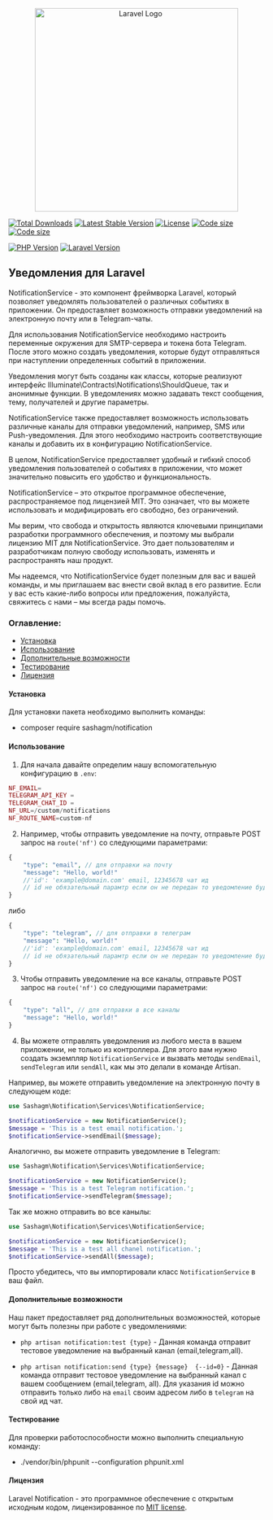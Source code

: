 <p align="center"><a href="https://laravel.com" target="_blank"><img src="https://raw.githubusercontent.com/laravel/art/master/logo-lockup/5%20SVG/2%20CMYK/1%20Full%20Color/laravel-logolockup-cmyk-red.svg" width="400" alt="Laravel Logo"></a></p>

<p align="center">

<a href="https://packagist.org/packages/sashagm/notification"><img src="https://img.shields.io/packagist/dt/sashagm/notification" alt="Total Downloads"></a>
<a href="https://packagist.org/packages/sashagm/notification"><img src="https://img.shields.io/packagist/v/sashagm/notification" alt="Latest Stable Version"></a>
<a href="https://packagist.org/packages/sashagm/notification"><img src="https://img.shields.io/packagist/l/sashagm/notification" alt="License"></a>
<a href="https://packagist.org/packages/sashagm/notification"><img src="https://img.shields.io/github/languages/code-size/sashagm/notification" alt="Code size"></a>
<a href="https://packagist.org/packages/sashagm/notification"><img src="https://img.shields.io/packagist/stars/sashagm/notification" alt="Code size"></a>

[![PHP Version](https://img.shields.io/badge/PHP-%2B8-blue)](https://www.php.net/)
[![Laravel Version](https://img.shields.io/badge/Laravel-%2B10-red)](https://laravel.com/)

</p>

## Уведомления для Laravel
NotificationService - это компонент фреймворка Laravel, который позволяет уведомлять пользователей о различных событиях в приложении. Он предоставляет возможность отправки уведомлений на электронную почту или в Telegram-чаты.

Для использования NotificationService необходимо настроить переменные окружения для SMTP-сервера и токена бота Telegram. После этого можно создать уведомления, которые будут отправляться при наступлении определенных событий в приложении.

Уведомления могут быть созданы как классы, которые реализуют интерфейс Illuminate\Contracts\Notifications\ShouldQueue, так и анонимные функции. В уведомлениях можно задавать текст сообщения, тему, получателей и другие параметры.

NotificationService также предоставляет возможность использовать различные каналы для отправки уведомлений, например, SMS или Push-уведомления. Для этого необходимо настроить соответствующие каналы и добавить их в конфигурацию NotificationService.

В целом, NotificationService предоставляет удобный и гибкий способ уведомления пользователей о событиях в приложении, что может значительно повысить его удобство и функциональность.

NotificationService – это открытое программное обеспечение, распространяемое под лицензией MIT. Это означает, что вы можете использовать и модифицировать его свободно, без ограничений. 

Мы верим, что свобода и открытость являются ключевыми принципами разработки программного обеспечения, и поэтому мы выбрали лицензию MIT для NotificationService. Это дает пользователям и разработчикам полную свободу использовать, изменять и распространять наш продукт.

Мы надеемся, что NotificationService будет полезным для вас и вашей команды, и мы приглашаем вас внести свой вклад в его развитие. Если у вас есть какие-либо вопросы или предложения, пожалуйста, свяжитесь с нами – мы всегда рады помочь.

### Оглавление:

- [Установка](#установка)
- [Использование](#использование)
- [Дополнительные возможности](#дополнительные-возможности)
- [Тестирование](#тестирование)
- [Лицензия](#лицензия)

#### Установка

Для установки пакета необходимо выполнить команды:

- composer require sashagm/notification


#### Использование

1. Для начала давайте определим нашу вспомогательную конфигурацию в `.env`:

```php
NF_EMAIL= 
TELEGRAM_API_KEY = 
TELEGRAM_CHAT_ID = 
NF_URL=/custom/notifications
NF_ROUTE_NAME=custom-nf
```

2. Например, чтобы отправить уведомление на почту, отправьте POST запрос на `route('nf')` со следующими параметрами:

```php
{
    "type": "email", // для отправки на почту
    "message": "Hello, world!"
    //'id': 'example@domain.com' email, 12345678 чат ид
    // id не обязательный парамтр если он не передан то уведомление будет отправлены по дефолтным данным из .env
}
```

либо 

```php
{
    "type": "telegram", // для отправки в телеграм
    "message": "Hello, world!"
    //'id': 'example@domain.com' email, 12345678 чат ид
    // id не обязательный парамтр если он не передан то уведомление будет отправлены по дефолтным данным из .env
}
```
3.  Чтобы отправить уведомление на все каналы, отправьте POST запрос на `route('nf')` со следующими параметрами:


```php
{
    "type": "all", // для отправки в все каналы
    "message": "Hello, world!"
}
```

4. Вы можете отправлять уведомления из любого места в вашем приложении, не только из контроллера. Для этого вам нужно создать экземпляр `NotificationService` и вызвать методы `sendEmail`, `sendTelegram` или `sendAll`, как мы это делали в команде Artisan.

Например, вы можете отправить уведомление на электронную почту в следующем коде:

```php
use Sashagm\Notification\Services\NotificationService;

$notificationService = new NotificationService();
$message = 'This is a test email notification.';
$notificationService->sendEmail($message);
```

Аналогично, вы можете отправить уведомление в Telegram:

```php
use Sashagm\Notification\Services\NotificationService;

$notificationService = new NotificationService();
$message = 'This is a test Telegram notification.';
$notificationService->sendTelegram($message);
```

Так же можно отправить во все канылы:

```php
use Sashagm\Notification\Services\NotificationService;

$notificationService = new NotificationService();
$message = 'This is a test all chanel notification.';
$notificationService->sendAll($message);

```


Просто убедитесь, что вы импортировали класс `NotificationService` в ваш файл.



#### Дополнительные возможности

Наш пакет предоставляет ряд дополнительных возможностей, которые могут быть полезны при работе с уведомлениями:

- `php artisan notification:test {type}` - Данная команда отправит тестовое уведомление на выбранный канал (email,telegram,all).

- `php artisan notification:send {type} {message}  {--id=0}` - Данная команда отправит тестовое уведомление на выбранный канал с вашем сообщением (email,telegram, all). Для указания id можно отправить только либо на `email` своим адресом либо в `telegram` на свой ид чат.

#### Тестирование

Для проверки работоспособности можно выполнить специальную команду:

- ./vendor/bin/phpunit --configuration phpunit.xml

#### Лицензия

Laravel Notification - это программное обеспечение с открытым исходным кодом, лицензированное по [MIT license](LICENSE.md ).
